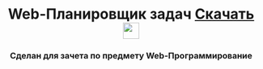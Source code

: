 <h1 align="center"> Web-Планировщик задач <a href="<h1 align="center">Скачать<a href="https://drive.google.com/drive/folders/15zrJ5gYv8SyXMj9ztRIF_vRIyl37PqtL?usp=drive_link" target="_blank"></a> 
<img src="https://github.com/blackcater/blackcater/raw/main/images/Hi.gif" height="32"/></h1>
<h3 align="center">Cделан для зачета по предмету Web-Программирование</h3>
